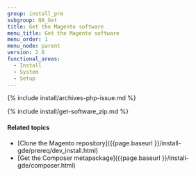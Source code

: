 ```yaml
---
group: install_pre
subgroup: QA_Get
title: Get the Magento software
menu_title: Get the Magento software
menu_order: 1
menu_node: parent
version: 2.0
functional_areas:
  - Install
  - System
  - Setup
---
```


{% include install/archives-php-issue.md %}

{% include install/get-software_zip.md %}

#### Related topics

-   [Clone the Magento repository]({{page.baseurl }}/install-gde/prereq/dev_install.html)
-   [Get the Composer metapackage]({{page.baseurl }}/install-gde/composer.html)
